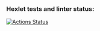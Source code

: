 ### Hexlet tests and linter status:
[![Actions Status](https://github.com/kuznevia/frontend-project-lvl1/workflows/hexlet-check/badge.svg)](https://github.com/kuznevia/frontend-project-lvl1/actions)